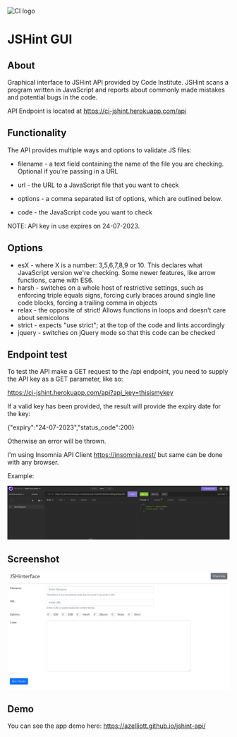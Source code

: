![CI logo](https://codeinstitute.s3.amazonaws.com/fullstack/ci_logo_small.png)

# JSHint GUI

## About
 
Graphical interface to JSHint API provided by Code Institute.
JSHint scans a program written in JavaScript and reports about commonly made mistakes and potential bugs in the code.

API Endpoint is located at https://ci-jshint.herokuapp.com/api

## Functionality
The API provides multiple ways and options to validate JS files:


* filename - a text field containing the name of the file you are checking. Optional if you're passing in a URL

* url - the URL to a JavaScript file that you want to check

* options - a comma separated list of options, which are outlined below.

* code - the JavaScript code you want to check

NOTE: API key in use expires on 24-07-2023.

## Options
* esX - where X is a number: 3,5,6,7,8,9 or 10. This declares what JavaScript version we're checking. Some newer features, like arrow functions, came with ES6.
* harsh - switches on a whole host of restrictive settings, such as enforcing triple equals signs, forcing curly braces around single line code blocks, forcing a trailing comma in objects
* relax - the opposite of strict! Allows functions in loops and doesn't care about semicolons
* strict - expects "use strict"; at the top of the code and lints accordingly
* jquery - switches on jQuery mode so that this code can be checked

## Endpoint test
To test the API make a GET request to the /api endpoint, you need to supply the API key as a GET parameter, like so:

https://ci-jshint.herokuapp.com/api?api_key=thisismykey

If a valid key has been provided, the result will provide the expiry date for the key:

{"expiry":"24-07-2023","status_code":200}

Otherwise an error will be thrown.

I'm using Insomnia API Client https://insomnia.rest/ but same can be done with any browser.

Example:

![ScreenShot](assets/screenshots/insomnia-test.png)

## Screenshot

![ScreenShot](assets/screenshots/gui.png)

## Demo

You can see the app demo here:
https://azelliott.github.io/jshint-api/


